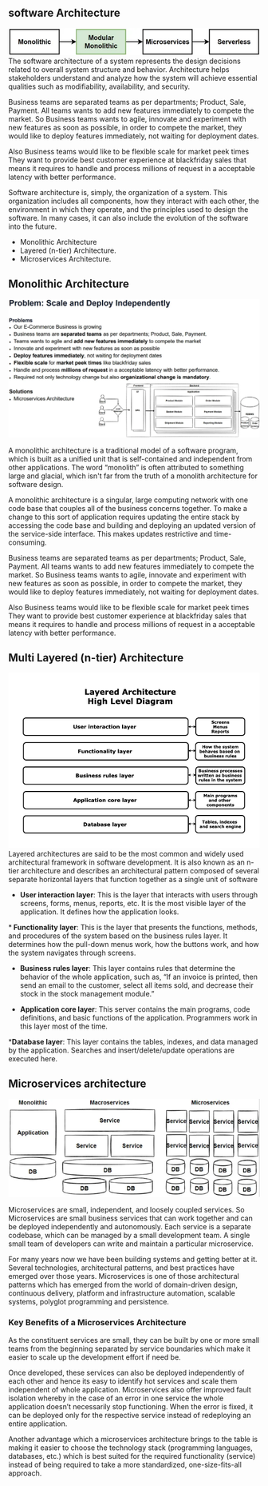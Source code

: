 
## software  Architecture

<img src="/images/Modeling/SoftwareArchitecture/0_SoftwareArchitectureJourney.webp" />
The software architecture of a system represents the design decisions related to overall system structure and behavior. Architecture helps stakeholders understand and analyze how the system will achieve essential qualities such as modifiability, availability, and security.

Business teams are separated teams as per departments; Product, Sale, Payment. All teams wants to add new features immediately to compete the market. So Business teams wants to agile, innovate and experiment with new features as soon as possible, in order to compete the market, they would like to deploy features immediately, not waiting for deployment dates.

Also Business teams would like to be flexible scale for market peek times They want to provide best customer experience at blackfriday sales that means it requires to handle and process millions of request in a acceptable latency with better performance.

Software architecture is, simply, the organization of a system. This organization includes all components, how they interact with each other, the environment in which they operate, and the principles used to design the software. In many cases, it can also include the evolution of the software into the future.

- Monolithic Architecture 
- Layered (n-tier) Architecture.
- Microservices Architecture.

## Monolithic Architecture 
<img src="/images/Modeling/SoftwareArchitecture/3_ProblemsWithOnlineApps.webp" />

A monolithic architecture is a traditional model of a software program, which is built as a unified unit that is self-contained and independent from other applications. The word “monolith” is often attributed to something large and glacial, which isn't far from the truth of a monolith architecture for software design.

A monolithic architecture is a singular, large computing network with one code base that couples all of the business concerns together.  To make a change to this sort of application requires updating the entire stack by accessing the code base and building and deploying an updated version of the service-side interface. This makes updates restrictive and time-consuming. 

Business teams are separated teams as per departments; Product, Sale, Payment. All teams wants to add new features immediately to compete the market. So Business teams wants to agile, innovate and experiment with new features as soon as possible, in order to compete the market, they would like to deploy features immediately, not waiting for deployment dates.

Also Business teams would like to be flexible scale for market peek times They want to provide best customer experience at blackfriday sales that means it requires to handle and process millions of request in a acceptable latency with better performance.

## Multi Layered (n-tier) Architecture

<img src="/images/Modeling/SoftwareArchitecture/03_LayeredArchitecture.png" />
Layered architectures are said to be the most common and widely used architectural framework in software development. It is also known as an n-tier architecture and describes an architectural pattern composed of several separate horizontal layers that function together as a single unit of software

* <b>User interaction layer</b>: This is the layer that interacts with users through screens, forms, menus, reports, etc. It is the most visible layer of the application. It defines how the application looks.  

*<b> Functionality layer</b>: This is the layer that presents the functions, methods, and procedures of the system based on the business rules layer. It determines how the pull-down menus work, how the buttons work, and how the system navigates through screens.

* <b>Business rules layer</b>: This layer contains rules that determine the behavior of the whole application, such as, “If an invoice is printed, then send an email to the customer, select all items sold, and decrease their stock in the stock management module.” 

* <b>Application core layer</b>: This server contains the main programs, code definitions, and basic functions of the application. Programmers work in this layer most of the time. 

*<b>Database layer</b>: This layer contains the tables, indexes, and data managed by the application. Searches and insert/delete/update operations are executed here. 


## Microservices architecture

<img src="/images/Modeling/SoftwareArchitecture/4_MicroServicesArchiteture.webp" />

Microservices are small, independent, and loosely coupled services. So Microservices are small business services that can work together and can be deployed independently and autonomously. Each service is a separate codebase, which can be managed by a small development team. A single small team of developers can write and maintain a particular microservice.

For many years now we have been building systems and getting better at it. Several technologies, architectural patterns, and best practices have emerged over those years. Microservices is one of those architectural patterns which has emerged from the world of domain-driven design, continuous delivery, platform and infrastructure automation, scalable systems, polyglot programming and persistence.

### Key Benefits of a Microservices Architecture
As the constituent services are small, they can be built by one or more small teams from the beginning separated by service boundaries which make it easier to scale up the development effort if need be.

Once developed, these services can also be deployed independently of each other and hence its easy to identify hot services and scale them independent of whole application. Microservices also offer improved fault isolation whereby in the case of an error in one service the whole application doesn’t necessarily stop functioning. When the error is fixed, it can be deployed only for the respective service instead of redeploying an entire application.

Another advantage which a microservices architecture brings to the table is making it easier to choose the technology stack (programming languages, databases, etc.) which is best suited for the required functionality (service) instead of being required to take a more standardized, one-size-fits-all approach.

